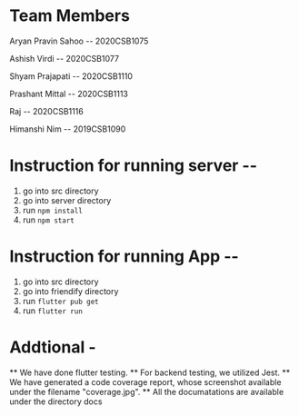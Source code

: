 # Team Members 

Aryan Pravin Sahoo -- 2020CSB1075

Ashish Virdi -- 2020CSB1077

Shyam Prajapati  -- 2020CSB1110

Prashant Mittal  -- 2020CSB1113

Raj -- 2020CSB1116

Himanshi Nim -- 2019CSB1090



# Instruction for running server --

1. go into src directory
2. go into server directory
3. run ``` npm install ```
4. run ``` npm start ```

# Instruction for running App --

1. go into src directory
2. go into friendify directory
3. run ``` flutter pub get ```
4. run ``` flutter run  ```



# Addtional -

** We have done flutter testing.
** For backend testing, we utilized Jest.
** We have generated a code coverage report, whose screenshot available under the filename "coverage.jpg".
** All the documatations are available under the directory docs





